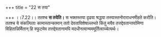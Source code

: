 +++
title = "22 स तया"

+++
।।7.22।। ततश्च **स तयेति।** स भक्तस्तया दृढया श्रद्धया
तस्यास्तनोराराधनमीहते करोति। ततश्च ये संकल्पिताः कामास्तान्कामान् ततो
देवताविशेषाल्लभते किंतु मयैव तत्तद्देवतान्तर्यामिणा विहितान्निर्मितान्
हि स्फुटमेव तत्तद्देवतानामपि मदधीनत्वान्मममूर्तित्वाच्चेत्यर्थः।
